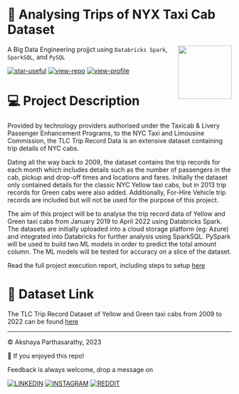 # 🚖 Analysing Trips of NYX Taxi Cab Dataset
<img src="https://pixelartmaker-data-78746291193.nyc3.digitaloceanspaces.com/image/9f54815822d853b.png" align="right" width="120"/>

A Big Data Engineering projjct using ```Databricks Spark```, ```SparkSQL```, and ```PySQL```

[![star-useful](https://img.shields.io/badge/🌟-If%20useful-red.svg)](https://shields.io) 
[![view-repo](https://img.shields.io/badge/View-Repo-blueviolet)](https://github.com/iaks23?tab=repositories)
[![view-profile](https://img.shields.io/badge/Go%20To-Profile-orange)](https://github.com/iaks23) 

# 💻 Project Description 


Provided by technology providers authorised under the Taxicab & Livery Passenger Enhancement Programs, to the NYC Taxi and Limousine Commission, the TLC Trip Record Data is an extensive dataset containing trip details of NYC cabs.

Dating all the way back to 2009, the dataset contains the trip records for each month which includes details such as the number of passengers in the cab, pickup and drop-off times and locations and fares. Initially the dataset only contained details for the classic NYC Yellow taxi cabs, but in 2013 trip records for Green cabs were also added. Additionally, For-Hire Vehicle trip records are included but will not be used for the purpose of this project.

The aim of this project will be to analyse the trip record data of Yellow and Green taxi cabs from January 2019 to April 2022 using Databricks Spark. The datasets are initially uploaded into a cloud storage platform (eg: Azure) and integrated into Databricks for further analysis using SparkSQL. PySpark will be used to build two ML models in order to predict the total amount column. The ML models will be tested for accuracy on a slice of the dataset.

Read the full project execution report, including steps to setup [here]()


# 📂 Dataset Link 

The TLC Trip Record Dataset of Yellow and Green taxi cabs from 2009 to 2022 can be found [here](https://www.nyc.gov/site/tlc/about/tlc-trip-record-data.page)

--------------------------------


© Akshaya Parthasarathy, 2023

🌟 If you enjoyed this repo!

Feedback is always welcome, drop a message on

[![LINKEDIN](https://img.shields.io/badge/LinkedIn-0077B5?style=for-the-badge&logo=linkedin&logoColor=white)](https://www.linkedin.com/in/akshaya-parthasarathy23)
[![INSTAGRAM](https://img.shields.io/badge/Instagram-E4405F?style=for-the-badge&logo=instagram&logoColor=white)](https://www.instagram.com/aks_sarathy/)
[![REDDIT](https://img.shields.io/badge/Reddit-FF4500?style=for-the-badge&logo=reddit&logoColor=white)](https://www.reddit.com/user/longstoryshort_)
